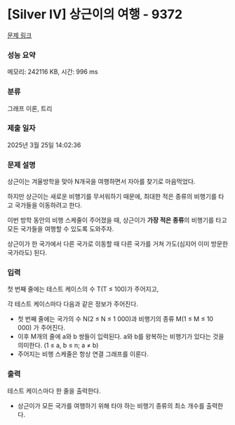 # [Silver IV] 상근이의 여행 - 9372 

[문제 링크](https://www.acmicpc.net/problem/9372) 

### 성능 요약

메모리: 242116 KB, 시간: 996 ms

### 분류

그래프 이론, 트리

### 제출 일자

2025년 3월 25일 14:02:36

### 문제 설명

<p>상근이는 겨울방학을 맞아 N개국을 여행하면서 자아를 찾기로 마음먹었다. </p>

<p>하지만 상근이는 새로운 비행기를 무서워하기 때문에, 최대한 적은 종류의 비행기를 타고 국가들을 이동하려고 한다.</p>

<p>이번 방학 동안의 비행 스케줄이 주어졌을 때, 상근이가 <strong>가장 적은 종류</strong>의 비행기를 타고 모든 국가들을 여행할 수 있도록 도와주자.</p>

<p>상근이가 한 국가에서 다른 국가로 이동할 때 다른 국가를 거쳐 가도(심지어 이미 방문한 국가라도) 된다.</p>

### 입력 

 <p>첫 번째 줄에는 테스트 케이스의 수 T(T ≤ 100)가 주어지고,</p>

<p>각 테스트 케이스마다 다음과 같은 정보가 주어진다.</p>

<ul>
	<li>첫 번째 줄에는 국가의 수 N(2 ≤ N ≤ 1 000)과 비행기의 종류 M(1 ≤ M ≤ 10 000) 가 주어진다.</li>
	<li>이후 M개의 줄에 a와 b 쌍들이 입력된다. a와 b를 왕복하는 비행기가 있다는 것을 의미한다. (1 ≤ a, b ≤ n; a ≠ b) </li>
	<li>주어지는 비행 스케줄은 항상 연결 그래프를 이룬다.</li>
</ul>

### 출력 

 <p>테스트 케이스마다 한 줄을 출력한다.</p>

<ul>
	<li>상근이가 모든 국가를 여행하기 위해 타야 하는 비행기 종류의 최소 개수를 출력한다.</li>
</ul>

